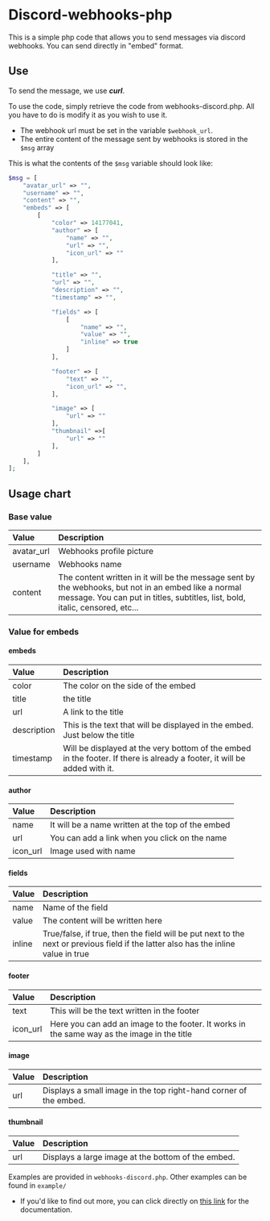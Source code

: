 # Discord-webhooks-php
This is a simple php code that allows you to send messages via discord webhooks. You can send directly in "embed" format.



## Use
To send the message, we use ***curl***. 

To use the code, simply retrieve the code from webhooks-discord.php. All you have to do is modify it as you wish to use it.

- The webhook url must be set in the variable ``$webhook_url``.
- The entire content of the message sent by webhooks is stored in the ``$msg`` array

This is what the contents of the ``$msg`` variable should look like:
```php
$msg = [
    "avatar_url" => "",
    "username" => "",
    "content" => "",
    "embeds" => [
        [
            "color" => 14177041,
            "author" => [
                "name" => "",
                "url" => "",
                "icon_url" => ""
            ],

            "title" => "",
            "url" => "",
            "description" => "",
            "timestamp" => "",

            "fields" => [
                [
                    "name" => "",
                    "value" => "",
                    "inline" => true
                ]
            ],

            "footer" => [
                "text" => "",
                "icon_url" => "",
            ],

            "image" => [
                "url" => ""
            ],
            "thumbnail" =>[
                "url" => ""
            ],
        ]
    ],
];
```



## Usage chart
### Base value
|Value|Description|
|:----|:----------|
|avatar_url|Webhooks profile picture|
|username|Webhooks name|
|content|The content written in it will be the message sent by the webhooks, but not in an embed like a normal message. You can put in titles, subtitles, list, bold, italic, censored, etc...|

### Value for embeds
#### embeds
|Value|Description|
|:----|:----------|
|color|The color on the side of the embed|
|title|the title|
|url|A link to the title|
|description|This is the text that will be displayed in the embed. Just below the title|
|timestamp|Will be displayed at the very bottom of the embed in the footer. If there is already a footer, it will be added with it.|

#### author
|Value|Description|
|:----|:----------|
|name|It will be a name written at the top of the embed|
|url|You can add a link when you click on the name|
|icon_url|Image used with name|


#### fields
|Value|Description|
|:----|:----------|
|name|Name of the field|
|value|The content will be written here|
|inline|True/false, if true, then the field will be put next to the next or previous field if the latter also has the inline value in true|

#### footer
|Value|Description|
|:----|:----------|
|text|This will be the text written in the footer|
|icon_url|Here you can add an image to the footer. It works in the same way as the image in the title|

#### image
|Value|Description|
|:----|:----------|
|url|Displays a small image in the top right-hand corner of the embed.|

#### thumbnail
|Value|Description|
|:----|:----------|
|url|Displays a large image at the bottom of the embed.|

Examples are provided in ``webhooks-discord.php``. Other examples can be found in ``example/``

- If you'd like to find out more, you can click directly on [this link](https://birdie0.github.io/discord-webhooks-guide/examples/spotify.html) for the documentation.